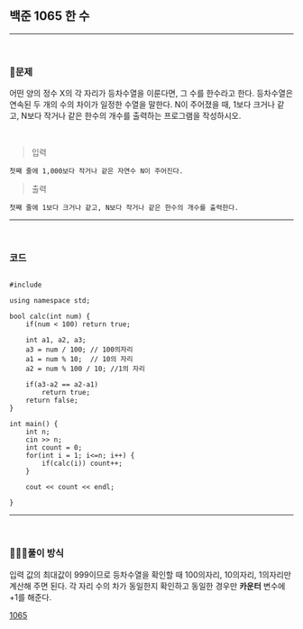 ## 백준 1065 한 수
***
&nbsp;
### 🧐문제
어떤 양의 정수 X의 각 자리가 등차수열을 이룬다면, 그 수를 한수라고 한다. 등차수열은 연속된 두 개의 수의 차이가 일정한 수열을 말한다. N이 주어졌을 때, 1보다 크거나 같고, N보다 작거나 같은 한수의 개수를 출력하는 프로그램을 작성하시오. 

&nbsp;

>입력 

    첫째 줄에 1,000보다 작거나 같은 자연수 N이 주어진다.

>출력

    첫째 줄에 1보다 크거나 같고, N보다 작거나 같은 한수의 개수를 출력한다.

***
&nbsp;
### 코드
<pre><code>
#include <iostream>

using namespace std;

bool calc(int num) {
	if(num < 100) return true;

	int a1, a2, a3;
    a3 = num / 100; // 100의자리
    a1 = num % 10;  // 10의 자리
    a2 = num % 100 / 10; //1의 자리

	if(a3-a2 == a2-a1)
		return true;
	return false;
}

int main() {
	int n;
	cin >> n;
	int count = 0;
	for(int i = 1; i<=n; i++) {
		if(calc(i)) count++;
	}

	cout << count << endl;

}
</pre></code>

***

&nbsp;

### 👩🏻‍💻풀이 방식
입력 값의 최대값이 999이므로 등차수열을 확인할 때 100의자리, 10의자리, 1의자리만 계산해 주면 된다.
각 자리 수의 차가 동일한지 확인하고 동일한 경우만 **카운터** 변수에 +1를 해준다.


[1065](https://www.acmicpc.net/problem/1065, "baekjoon")
